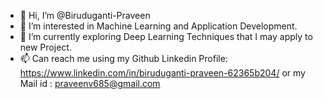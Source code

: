 - 👋 Hi, I’m @Biruduganti-Praveen
- 👀 I’m interested in Machine Learning and Application Development.
- 🌱 I’m currently exploring Deep Learning Techniques that I may apply to new Project. 
- 📫 Can reach me using my Github Linkedin Profile: https://www.linkedin.com/in/biruduganti-praveen-62365b204/ or my Mail id : praveenv685@gmail.com

<!---
Biruduganti-Praveen/Biruduganti-Praveen is a ✨ special ✨ repository because its `README.md` (this file) appears on your GitHub profile.
You can click the Preview link to take a look at your changes.
--->

